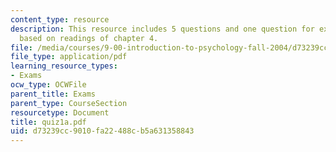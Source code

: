 ```yaml
---
content_type: resource
description: This resource includes 5 questions and one question for extra credit
  based on readings of chapter 4.
file: /media/courses/9-00-introduction-to-psychology-fall-2004/d73239cc9010fa22488cb5a631358843_quiz1a.pdf
file_type: application/pdf
learning_resource_types:
- Exams
ocw_type: OCWFile
parent_title: Exams
parent_type: CourseSection
resourcetype: Document
title: quiz1a.pdf
uid: d73239cc-9010-fa22-488c-b5a631358843
---
```

